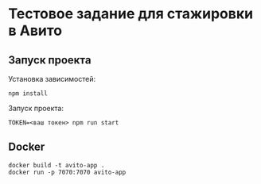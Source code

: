 # Тестовое задание для стажировки в Авито

## Запуск проекта

Установка зависимостей: 
``` 
npm install
```

Запуск проекта: 
```
TOKEN=<ваш токен> npm run start
```

## Docker
```
docker build -t avito-app .
docker run -p 7070:7070 avito-app
```

